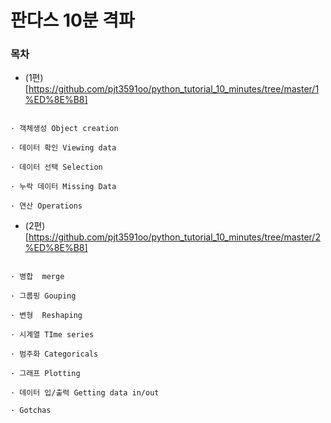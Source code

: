 # 판다스 10분 격파

### 목차

* (1편)[https://github.com/pjt3591oo/python_tutorial_10_minutes/tree/master/1%ED%8E%B8]

```

· 객체생성 Object creation

· 데이터 확인 Viewing data

· 데이터 선택 Selection

· 누락 데이터 Missing Data

· 연산 Operations
```

* (2편)[https://github.com/pjt3591oo/python_tutorial_10_minutes/tree/master/2%ED%8E%B8]

```

· 병합  merge

· 그룹핑 Gouping

· 변형  Reshaping

· 시계열 TIme series

· 범주화 Categoricals

· 그래프 Plotting

· 데이터 입/출력 Getting data in/out

· Gotchas
```